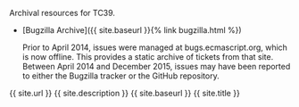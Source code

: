 Archival resources for TC39.

* [Bugzilla Archive]({{ site.baseurl }}{% link bugzilla.html %})

  Prior to April 2014, issues were managed at bugs.ecmascript.org, which is now offline. This provides a static archive
  of tickets from that site. Between April 2014 and December 2015, issues may have been reported to either the Bugzilla
  tracker or the GitHub repository.


{{ site.url }}
{{ site.description }}
{{ site.baseurl }}
{{ site.title }}
